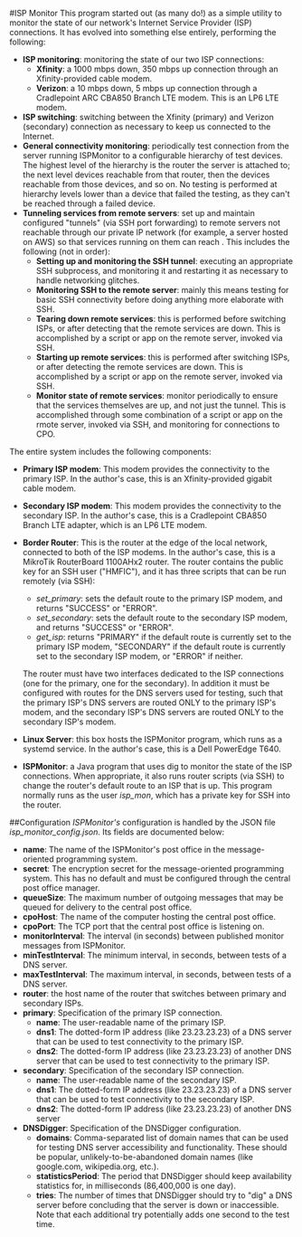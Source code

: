 #ISP Monitor
This program started out (as many do!) as a simple utility to monitor the state of our network's Internet Service Provider (ISP) connections.  It has evolved into something else entirely, performing the following:
- **ISP monitoring**: monitoring the state of our two ISP connections:
  - **Xfinity**: a 1000 mbps down, 350 mbps up connection through an Xfinity-provided cable modem.
  - **Verizon**: a 10 mbps down, 5 mbps up connection through a Cradlepoint ARC CBA850 Branch LTE modem.  This is an LP6 LTE modem.
- **ISP switching**: switching between the Xfinity (primary) and Verizon (secondary) connection as necessary to keep us connected to the Internet.
- **General connectivity monitoring**: periodically test connection from the server running ISPMonitor to a configurable hierarchy of test devices.  The highest level of the hierarchy is the router the server is attached to; the next level devices reachable from that router, then the devices reachable from those devices, and so on.  No testing is performed at hierarchy levels lower than a device that failed the testing, as they can't be reached through a failed device.
- **Tunneling services from remote servers**: set up and maintain configured "tunnels" (via SSH port forwarding) to remote servers not reachable through our private IP network (for example, a server hosted on AWS) so that services running on them can reach .  This includes the following (not in order):
  - **Setting up and monitoring the SSH tunnel**: executing an appropriate SSH subprocess, and monitoring it and restarting it as necessary to handle networking glitches.
  - **Monitoring SSH to the remote server**: mainly this means testing for basic SSH connectivity before doing anything more elaborate with SSH.
  - **Tearing down remote services**: this is performed before switching ISPs, or after detecting that the remote services are down.  This is accomplished by a script or app on the remote server, invoked via SSH.
  - **Starting up remote services**: this is performed after switching ISPs, or after detecting the remote services are down.  This is accomplished by a script or app on the remote server, invoked via SSH.
  - **Monitor state of remote services**: monitor periodically to ensure that the services themselves are up, and not just the tunnel.  This is accomplished through some combination of a script or app on the rmote server, invoked via SSH, and monitoring for connections to CPO.
  

The entire system includes the following components:
- **Primary ISP modem**: This modem provides the connectivity to the primary ISP.  In the author's case, this is an Xfinity-provided gigabit cable modem.
- **Secondary ISP modem**: This modem provides the connectivity to the secondary ISP.  In the author's case, this is a Cradlepoint CBA850 Branch LTE adapter, which is an LP6 LTE modem.
- **Border Router**: This is the router at the edge of the local network, connected to both of the ISP modems.  In the author's case, this is a MikroTik RouterBoard 1100AHx2 router.  The router contains the public key for an SSH user ("HMFIC"), and it has three scripts that can be run remotely (via SSH):
  - *set_primary*: sets the default route to the primary ISP modem, and returns "SUCCESS" or "ERROR".
  - *set_secondary*: sets the default route to the secondary ISP modem, and returns "SUCCESS" or "ERROR".
  - *get_isp*: returns "PRIMARY" if the default route is currently set to the primary ISP modem, "SECONDARY" if the default route is currently set to the secondary ISP modem, or "ERROR" if neither.
  
  The router must have two interfaces dedicated to the ISP connections (one for the primary, one for the secondary).  In addition it must be configured with routes for the DNS servers used for testing, such that the primary ISP's DNS servers are routed ONLY to the primary ISP's modem, and the secondary ISP's DNS servers are routed ONLY to the secondary ISP's modem.
- **Linux Server**: this box hosts the ISPMonitor program, which runs as a systemd service.  In the author's case, this is a Dell PowerEdge T640.
- **ISPMonitor**: a Java program that uses dig to monitor the state of the ISP connections.  When appropriate, it also runs router scripts (via SSH) to change the router's default route to an ISP that is up.  This program normally runs as the user *isp_mon*, which has a private key for SSH into the router.

##Configuration
*ISPMonitor's* configuration is handled by the JSON file *isp_monitor_config.json*.  Its fields are documented below:
- **name**: The name of the ISPMonitor's post office in the message-oriented programming system.
- **secret**: The encryption secret for the message-oriented programming system.  This has no default and must be configured through the central post office manager.
- **queueSize**: The maximum number of outgoing messages that may be queued for delivery to the central post office.
- **cpoHost**: The name of the computer hosting the central post office.
- **cpoPort**: The TCP port that the central post office is listening on.
- **monitorInterval**: The interval (in seconds) between published monitor messages from ISPMonitor.
- **minTestInterval**: The minimum interval, in seconds, between tests of a DNS server.
- **maxTestInterval**: The maximum interval, in seconds, between tests of a DNS server.
- **router**: the host name of the router that switches between primary and secondary ISPs.
- **primary**: Specification of the primary ISP connection.
  - **name**: The user-readable name of the primary ISP.
  - **dns1**: The dotted-form IP address (like 23.23.23.23) of a DNS server that can be used to test connectivity to the primary ISP.
  - **dns2**: The dotted-form IP address (like 23.23.23.23) of another DNS server that can be used to test connectivity to the primary ISP.
- **secondary**: Specification of the secondary ISP connection.
  - **name**: The user-readable name of the secondary ISP.
  - **dns1**: The dotted-form IP address (like 23.23.23.23) of a DNS server that can be used to test connectivity to the secondary ISP.
  - **dns2**: The dotted-form IP address (like 23.23.23.23) of another DNS server 
- **DNSDigger**: Specification of the DNSDigger configuration.
  - **domains**: Comma-separated list of domain names that can be used for testing DNS server accessibility and functionality.  These should be popular, unlikely-to-be-abandoned domain names (like google.com, wikipedia.org, etc.).
  - **statisticsPeriod**: The period that DNSDigger should keep availability statistics for, in milliseconds (86,400,000 is one day).
  - **tries**: The number of times that DNSDigger should try to "dig" a DNS server before concluding that the server is down or inaccessible.  Note that each additional try potentially adds one second to the test time.
